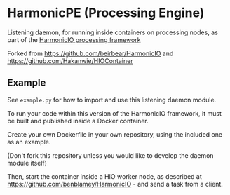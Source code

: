 # HarmonicPE (Processing Engine)

Listening daemon, for running inside containers on processing nodes, as part of the [HarmonicIO processing framework](https://github.com/benblamey/HarmonicIO)

Forked from https://github.com/beirbear/HarmonicIO and https://github.com/Hakanwie/HIOContainer

## Example

See `example.py` for how to import and use this listening daemon module. 

To run your code within this version of the HarmonicIO framework, it must be built and published inside a Docker container.

Create your own Dockerfile in your own repository, using the included one as an example.

(Don't fork this repository unless you would like to develop the daemon module itself)

Then, start the container inside a HIO worker node, as described at https://github.com/benblamey/HarmonicIO - and send a task from a client.